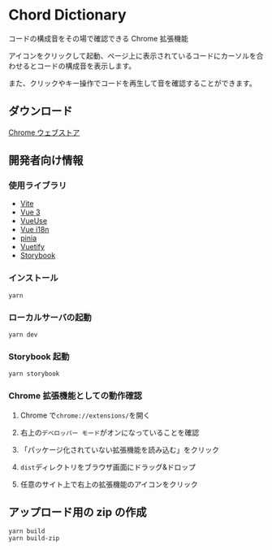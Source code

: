 # Chord Dictionary

コードの構成音をその場で確認できる Chrome 拡張機能

アイコンをクリックして起動、ページ上に表示されているコードにカーソルを合わせるとコードの構成音を表示します。

また、クリックやキー操作でコードを再生して音を確認することができます。

## ダウンロード

[Chrome ウェブストア](https://chrome.google.com/webstore/detail/chord-dictionary/lnefagbhokamcaedbeopnhdabkcemkcf)

## 開発者向け情報

### 使用ライブラリ

-   [Vite](https://ja.vitejs.dev/)
-   [Vue 3](https://ja.vuejs.org/)
-   [VueUse](https://vueuse.org/)
-   [Vue i18n](https://vue-i18n.intlify.dev/)
-   [pinia](https://pinia.vuejs.org/introduction.html)
-   [Vuetify](https://vuetifyjs.com/)
-   [Storybook](https://storybook.js.org/)

### インストール

```:bash
yarn
```

### ローカルサーバの起動

```:bash
yarn dev
```

### Storybook 起動

```:bash
yarn storybook
```

### Chrome 拡張機能としての動作確認

1. Chrome で`chrome://extensions/`を開く

2. 右上の`デベロッパー モード`がオンになっていることを確認

3. 「パッケージ化されていない拡張機能を読み込む」をクリック

4. `dist`ディレクトリをブラウザ画面にドラッグ&ドロップ

5. 任意のサイト上で右上の拡張機能のアイコンをクリック

## アップロード用の zip の作成

```:bash
yarn build
yarn build-zip
```
